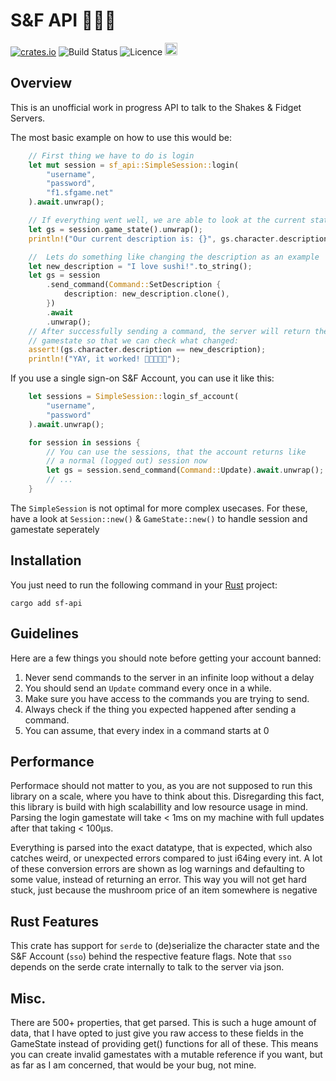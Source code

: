 # S&F API 🧙🏽‍♂️

[![crates.io](https://img.shields.io/crates/v/sf-api.svg)](https://crates.io/crates/sf-api) ![Build Status](https://img.shields.io/github/actions/workflow/status/the-marenga/sf-api/rust.yml?branch=main) ![Licence](https://img.shields.io/crates/l/sf-api) [<img src='https://storage.ko-fi.com/cdn/kofi3.png?v=3' height='20'>](https://ko-fi.com/J3J0ULD4J)

## Overview

This is an unofficial work in progress API to talk to the Shakes & Fidget Servers.

The most basic example on how to use this would be:

```Rust
    // First thing we have to do is login
    let mut session = sf_api::SimpleSession::login(
        "username",
        "password",
        "f1.sfgame.net"
    ).await.unwrap();

    // If everything went well, we are able to look at the current state
    let gs = session.game_state().unwrap();
    println!("Our current description is: {}", gs.character.description);

    //  Lets do something like changing the description as an example
    let new_description = "I love sushi!".to_string();
    let gs = session
        .send_command(Command::SetDescription {
            description: new_description.clone(),
        })
        .await
        .unwrap();
    // After successfully sending a command, the server will return the
    // gamestate so that we can check what changed:
    assert!(gs.character.description == new_description);
    println!("YAY, it worked! 🎉🍣🍣🍣🎉");
```

If you use a single sign-on S&F Account, you can use it like this:

```Rust
    let sessions = SimpleSession::login_sf_account(
        "username",
        "password"
    ).await.unwrap();

    for session in sessions {
        // You can use the sessions, that the account returns like
        // a normal (logged out) session now
        let gs = session.send_command(Command::Update).await.unwrap();
        // ...
    }

```

The `SimpleSession` is not optimal for more complex usecases. For these, have a
look at `Session::new()` & `GameState::new()` to handle session and gamestate
seperately

## Installation

You just need to run the following command in your [Rust](https://rustup.rs/) project:

```
cargo add sf-api
```

## Guidelines

Here are a few things you should note before getting your account banned:

1. Never send commands to the server in an infinite loop without a delay
2. You should send an `Update` command every once in a while.
3. Make sure you have access to the commands you are trying to send.
4. Always check if the thing you expected happened after sending a command.
5. You can assume, that every index in a command starts at 0

## Performance

Performace should not matter to you, as you are not supposed to run this library on a scale, where you have to think about this. Disregarding this fact, this library is build with high scalabillity and low resource usage in mind. Parsing the login gamestate will take < 1ms on my machine with full updates after that taking < 100µs.

Everything is parsed into the exact datatype, that is expected, which also catches weird, or unexpected errors compared to just i64ing every int. A lot of these conversion errors are shown as log warnings and defaulting to some value, instead of returning an error. This way you will not get hard stuck, just because the mushroom price of an item somewhere is negative

## Rust Features

This crate has support for `serde` to (de)serialize the character state and the S&F Account (`sso`) behind the respective feature flags. Note that `sso` depends on the serde crate internally to talk to the server via json.

## Misc.

There are 500+ properties, that get parsed. This is such a huge amount of data, that I have opted to just give you raw access to these fields in the GameState instead of providing get() functions for all of these. This means you can create invalid gamestates with a mutable reference if you want, but as far as I am concerned, that would be your bug, not mine.

